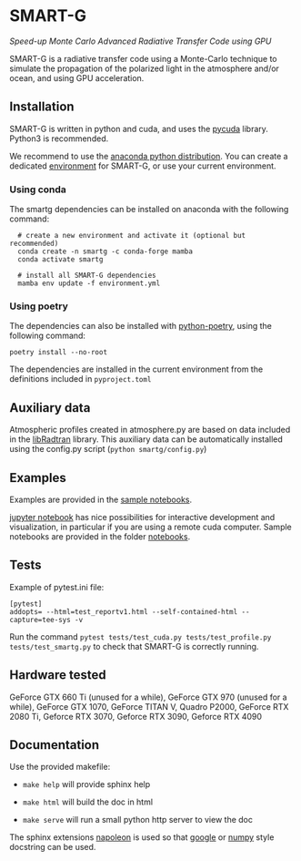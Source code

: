# SMART-G
_Speed-up Monte Carlo Advanced Radiative Transfer Code using GPU_

SMART-G is a radiative transfer code using a Monte-Carlo technique to simulate the propagation of the polarized light in the atmosphere and/or ocean, and using GPU acceleration.

## Installation
SMART-G is written in python and cuda, and uses the [pycuda](http://mathema.tician.de/software/pycuda/) library. Python3 is recommended.

We recommend to use the [anaconda python distribution](https://www.anaconda.com/download/). You can create a dedicated [environment](https://conda.io/docs/user-guide/tasks/manage-environments.html) for SMART-G, or use your current environment.

### Using conda

The smartg dependencies can be installed on anaconda with the following command:

```
  # create a new environment and activate it (optional but recommended)
  conda create -n smartg -c conda-forge mamba
  conda activate smartg

  # install all SMART-G dependencies
  mamba env update -f environment.yml
```

### Using poetry

The dependencies can also be installed with [python-poetry](https://python-poetry.org/), using the following command:

```
poetry install --no-root
```

The dependencies are installed in the current environment from the definitions included in `pyproject.toml`


## Auxiliary data
Atmospheric profiles created in atmosphere.py are based on data included in the [libRadtran](http://www.libradtran.org/) library.
This auxiliary data can be automatically installed using the config.py script (`python smartg/config.py`)

## Examples
Examples are provided in the [sample notebooks](notebooks).

[jupyter notebook](http://jupyter.org) has nice possibilities for interactive development and visualization, in particular if you are using a remote cuda computer. Sample notebooks are provided in the folder [notebooks](notebooks).

## Tests
Example of pytest.ini file:
```
[pytest]
addopts= --html=test_reportv1.html --self-contained-html --capture=tee-sys -v
```
Run the command `pytest tests/test_cuda.py tests/test_profile.py tests/test_smartg.py` to check that SMART-G is correctly running.

## Hardware tested
GeForce GTX 660 Ti (unused for a while), GeForce GTX 970 (unused for a while), GeForce GTX 1070, GeForce TITAN V, Quadro P2000, GeForce RTX 2080 Ti, Geforce RTX 3070, Geforce RTX 3090, Geforce RTX 4090

## Documentation

Use the provided makefile:

* `make help` will provide sphinx help

* `make html` will build the doc in html

* `make serve` will run a small python http server to view the doc

The sphinx extensions [napoleon](https://www.sphinx-doc.org/en/master/usage/extensions/napoleon.html) is used so that [google](https://google.github.io/styleguide/pyguide.html) or [numpy](https://numpydoc.readthedocs.io/en/latest/format.html#docstring-standard) style docstring can be used.